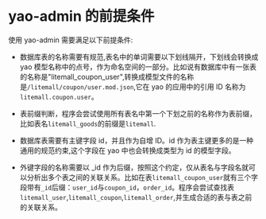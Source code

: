 # yao-admin 的前提条件

使用 yao-admin 需要满足以下前提条件:

- 数据库表的名称需要有规范,表名中的单词需要以下划线隔开，下划线会转换成 yao 模型名称中的点号，作为命名空间的一部分。比如说有数据库中有一张表的名称是"litemall_coupon_user",转换成模型文件的名称是`/litemall/coupon/user.mod.json`,它在 yao 的应用中的引用 ID 名称为`litemall.coupon.user`。

- 表前缀判断，程序会尝试使用所有表名中第一个下划之前的名称作为表前缀，比如表名`litemall_goods`的前缀是`litemall`.

- 数据库表需要有主键字段 id，并且作为自增 ID。id 作为表主键更多的是一种通用的规范约束,这个字段在 yao 中也会转换成类型为 id 的模型字段。

- 外键字段的名称需要以 \_id 作为后缀，按照这个约定，仅从表名与字段名就可以分析出多个表之间的关联关系。比如在表`litemall_coupon_user`就有三个字段带有`_id`后缀：`user_id`与`coupon_id`，`order_id`。程序会尝试查找表`litemall_user`,`litemall_coupon`,`litemall_order`,并生成合适的表与表之前的关联关系。

